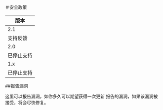＃安全政策


|    版本    |
| ---------- |
| 2.1 |
| 支持反馈 |
| 2.0 |
| 已停止支持 |
| 1.x |
| 已停止支持 |

##报告漏洞

这里可以报告漏洞，如你多久可以期望获得一次更新
报告的漏洞，如果该漏洞被接受，将会尽快修复。

